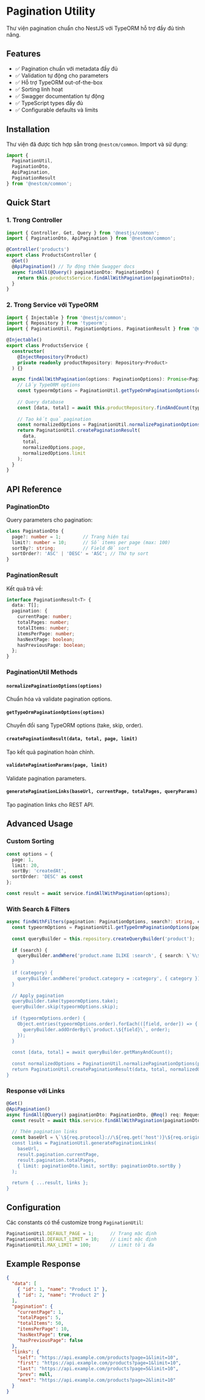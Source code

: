 # Pagination Utility

Thư viện pagination chuẩn cho NestJS với TypeORM hỗ trợ đầy đủ tính năng.

## Features

- ✅ Pagination chuẩn với metadata đầy đủ
- ✅ Validation tự động cho parameters
- ✅ Hỗ trợ TypeORM out-of-the-box
- ✅ Sorting linh hoạt
- ✅ Swagger documentation tự động
- ✅ TypeScript types đầy đủ
- ✅ Configurable defaults và limits

## Installation

Thư viện đã được tích hợp sẵn trong `@nestcm/common`. Import và sử dụng:

```typescript
import { 
  PaginationUtil, 
  PaginationDto, 
  ApiPagination,
  PaginationResult 
} from '@nestcm/common';
```

## Quick Start

### 1. Trong Controller

```typescript
import { Controller, Get, Query } from '@nestjs/common';
import { PaginationDto, ApiPagination } from '@nestcm/common';

@Controller('products')
export class ProductsController {
  @Get()
  @ApiPagination() // Tự động thêm Swagger docs
  async findAll(@Query() paginationDto: PaginationDto) {
    return this.productsService.findAllWithPagination(paginationDto);
  }
}
```

### 2. Trong Service với TypeORM

```typescript
import { Injectable } from '@nestjs/common';
import { Repository } from 'typeorm';
import { PaginationUtil, PaginationOptions, PaginationResult } from '@nestcm/common';

@Injectable()
export class ProductsService {
  constructor(
    @InjectRepository(Product)
    private readonly productRepository: Repository<Product>
  ) {}

  async findAllWithPagination(options: PaginationOptions): Promise<PaginationResult<Product>> {
    // Lấy TypeORM options
    const typeormOptions = PaginationUtil.getTypeOrmPaginationOptions(options);
    
    // Query database
    const [data, total] = await this.productRepository.findAndCount(typeormOptions);
    
    // Tạo kết quả pagination
    const normalizedOptions = PaginationUtil.normalizePaginationOptions(options);
    return PaginationUtil.createPaginationResult(
      data,
      total,
      normalizedOptions.page,
      normalizedOptions.limit
    );
  }
}
```

## API Reference

### PaginationDto

Query parameters cho pagination:

```typescript
class PaginationDto {
  page?: number = 1;        // Trang hiện tại
  limit?: number = 10;      // Số items per page (max: 100)
  sortBy?: string;          // Field để sort
  sortOrder?: 'ASC' | 'DESC' = 'ASC'; // Thứ tự sort
}
```

### PaginationResult<T>

Kết quả trả về:

```typescript
interface PaginationResult<T> {
  data: T[];
  pagination: {
    currentPage: number;
    totalPages: number;
    totalItems: number;
    itemsPerPage: number;
    hasNextPage: boolean;
    hasPreviousPage: boolean;
  };
}
```

### PaginationUtil Methods

#### `normalizePaginationOptions(options)`
Chuẩn hóa và validate pagination options.

#### `getTypeOrmPaginationOptions(options)`
Chuyển đổi sang TypeORM options (take, skip, order).

#### `createPaginationResult(data, total, page, limit)`
Tạo kết quả pagination hoàn chỉnh.

#### `validatePaginationParams(page, limit)`
Validate pagination parameters.

#### `generatePaginationLinks(baseUrl, currentPage, totalPages, queryParams)`
Tạo pagination links cho REST API.

## Advanced Usage

### Custom Sorting

```typescript
const options = {
  page: 1,
  limit: 20,
  sortBy: 'createdAt',
  sortOrder: 'DESC' as const
};

const result = await service.findAllWithPagination(options);
```

### With Search & Filters

```typescript
async findWithFilters(pagination: PaginationOptions, search?: string, category?: string) {
  const typeormOptions = PaginationUtil.getTypeOrmPaginationOptions(pagination);
  
  const queryBuilder = this.repository.createQueryBuilder('product');
  
  if (search) {
    queryBuilder.andWhere('product.name ILIKE :search', { search: \`%\${search}%\` });
  }
  
  if (category) {
    queryBuilder.andWhere('product.category = :category', { category });
  }
  
  // Apply pagination
  queryBuilder.take(typeormOptions.take);
  queryBuilder.skip(typeormOptions.skip);
  
  if (typeormOptions.order) {
    Object.entries(typeormOptions.order).forEach(([field, order]) => {
      queryBuilder.addOrderBy(\`product.\${field}\`, order);
    });
  }
  
  const [data, total] = await queryBuilder.getManyAndCount();
  
  const normalizedOptions = PaginationUtil.normalizePaginationOptions(pagination);
  return PaginationUtil.createPaginationResult(data, total, normalizedOptions.page, normalizedOptions.limit);
}
```

### Response với Links

```typescript
@Get()
@ApiPagination()
async findAll(@Query() paginationDto: PaginationDto, @Req() req: Request) {
  const result = await this.service.findAllWithPagination(paginationDto);
  
  // Thêm pagination links
  const baseUrl = \`\${req.protocol}://\${req.get('host')}\${req.originalUrl.split('?')[0]}\`;
  const links = PaginationUtil.generatePaginationLinks(
    baseUrl,
    result.pagination.currentPage,
    result.pagination.totalPages,
    { limit: paginationDto.limit, sortBy: paginationDto.sortBy }
  );
  
  return { ...result, links };
}
```

## Configuration

Các constants có thể customize trong `PaginationUtil`:

```typescript
PaginationUtil.DEFAULT_PAGE = 1;      // Trang mặc định
PaginationUtil.DEFAULT_LIMIT = 10;    // Limit mặc định  
PaginationUtil.MAX_LIMIT = 100;       // Limit tối đa
```

## Example Response

```json
{
  "data": [
    { "id": 1, "name": "Product 1" },
    { "id": 2, "name": "Product 2" }
  ],
  "pagination": {
    "currentPage": 1,
    "totalPages": 5,
    "totalItems": 50,
    "itemsPerPage": 10,
    "hasNextPage": true,
    "hasPreviousPage": false
  },
  "links": {
    "self": "https://api.example.com/products?page=1&limit=10",
    "first": "https://api.example.com/products?page=1&limit=10", 
    "last": "https://api.example.com/products?page=5&limit=10",
    "prev": null,
    "next": "https://api.example.com/products?page=2&limit=10"
  }
}
```
